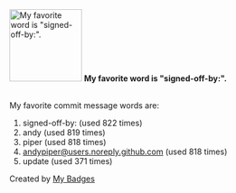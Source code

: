 <img src="https://my-badges.github.io/my-badges/favorite-word.png" alt="My favorite word is &quot;signed-off-by:&quot;." title="My favorite word is &quot;signed-off-by:&quot;." width="128">
<strong>My favorite word is &quot;signed-off-by:&quot;.</strong>
<br><br>

My favorite commit message words are:

1. signed-off-by: (used 822 times)
2. andy (used 819 times)
3. piper (used 818 times)
4. <andypiper@users.noreply.github.com> (used 818 times)
5. update (used 371 times)


Created by <a href="https://github.com/my-badges/my-badges">My Badges</a>